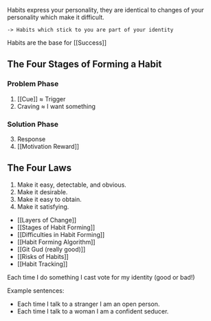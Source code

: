Habits express your personality, they are identical to changes of your personality which make it difficult.
	
	-> Habits which stick to you are part of your identity


Habits are the base for [[Success]]

## The Four Stages of Forming a Habit

### Problem Phase
1. [[Cue]] ≈ Trigger
2. Craving ≈ I want something
### Solution Phase
3. Response
4. [[Motivation Reward]]
## The Four Laws

1. Make it easy, detectable, and obvious.
2. Make it desirable.
3. Make it easy to obtain.
4. Make it satisfying.

- [[Layers of Change]]
- [[Stages of Habit Forming]]
- [[Difficulties in Habit Forming]]
- [[Habit Forming Algorithm]]
- [[Git Gud (really good)]]
- [[Risks of Habits]]
- [[Habit Tracking]]


Each time I do something I cast vote for my identity (good or bad!)

Example sentences:
- Each time I talk to a stranger I am an open person.
- Each time I talk to a woman I am a confident seducer.

